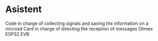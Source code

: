 # Asistent
Code in charge of collecting signals and saving the information on a microsd
Card in charge of directing the reception of messages
Olimex ESP32 EVB


